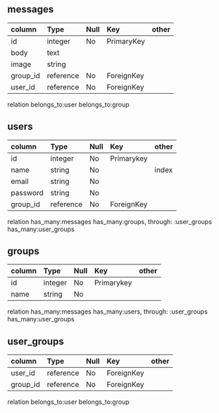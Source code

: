 
## messages
|column|Type|Null|Key|other|
|:--|:--|:--|:--|:--|
|id|integer|No|PrimaryKey||
|body|text||||
|image|string||||
|group_id|reference|No|ForeignKey||
|user_id|reference|No|ForeignKey|||

relation
belongs_to:user
belongs_to:group

## users
|column|Type|Null|Key|other|
|:--|:--|:--|:--|:--|
|id|integer|No|Primarykey||
|name|string|No||index|
|email|string|No|||
|password|string|No|||
|group_id|reference|No|ForeignKey|||

relation
has_many:messages
has_many:groups, through: :user_groups
has_many:user_groups

## groups
|column|Type|Null|Key|other|
|:--|:--|:--|:--|:--|
|id|integer|No|Primarykey||
|name|string|No||||

relation
has_many:messages
has_many:users, through: :user_groups
has_many:user_groups

## user_groups
|column|Type|Null|Key|other|
|:--|:--|:--|:--|:--|
|user_id|reference|No|ForeignKey||
|group_id|reference|No|ForeignKey|||

relation
belongs_to:user
belongs_to:group
